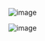 ![image](https://github.com/bbh6592/PIZZA_SALES_REPORT/assets/91121141/93849068-81a6-483d-bdce-2be7aba3949c)

![image](https://github.com/bbh6592/PIZZA_SALES_REPORT/assets/91121141/3fb5f097-4aec-4508-b8b2-4ad6f4e879b2)

